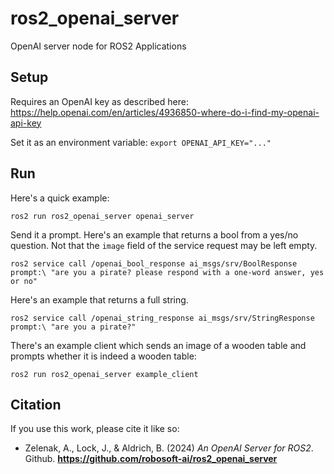 # ros2_openai_server

OpenAI server node for ROS2 Applications

## Setup

Requires an OpenAI key as described here: https://help.openai.com/en/articles/4936850-where-do-i-find-my-openai-api-key

Set it as an environment variable: `export OPENAI_API_KEY="..."`

## Run

Here's a quick example:

`ros2 run ros2_openai_server openai_server`

Send it a prompt. Here's an example that returns a bool from a yes/no question. Not that the `image` field of the service request may be left empty.

`ros2 service call /openai_bool_response ai_msgs/srv/BoolResponse prompt:\ "are you a pirate? please respond with a one-word answer, yes or no"`

Here's an example that returns a full string.

`ros2 service call /openai_string_response ai_msgs/srv/StringResponse prompt:\ "are you a pirate?"`

There's an example client which sends an image of a wooden table and prompts whether it is indeed a wooden table:

`ros2 run ros2_openai_server example_client`

## Citation

If you use this work, please cite it like so:

 - Zelenak, A., Lock, J., & Aldrich, B. (2024) *An OpenAI Server for ROS2*. Github. **https://github.com/robosoft-ai/ros2_openai_server**
